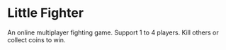 Little Fighter
===
An online multiplayer fighting game.  Support 1 to 4 players. Kill others or collect coins to win.

